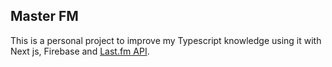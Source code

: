 ## Master FM
This is a personal project to improve my Typescript knowledge using it with Next js, Firebase and [Last.fm API](https://www.last.fm/api).


